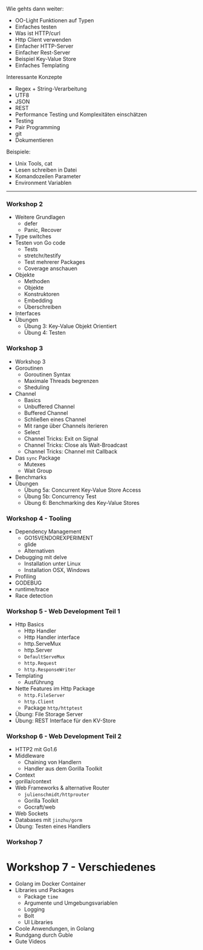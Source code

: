 
Wie gehts dann weiter:
- OO-Light Funktionen auf Typen
- Einfaches testen
- Was ist HTTP/curl
- Http Client verwenden
- Einfacher HTTP-Server
- Einfacher Rest-Server
- Beispiel Key-Value Store
- Einfaches Templating

Interessante Konzepte
- Regex + String-Verarbeitung
- UTF8
- JSON
- REST
- Performance Testing und Komplexitäten einschätzen
- Testing
- Pair Programming
- git
- Dokumentieren

Beispiele:
- Unix Tools, cat
- Lesen schreiben in Datei
- Komandozeilen Parameter
- Environment Variablen


-----------------------------------


### Workshop 2
- Weitere Grundlagen
  - defer
  - Panic, Recover
- Type switches
- Testen von Go code
  - Tests
  - stretchr/testify
  - Test mehrerer Packages
  - Coverage anschauen
- Objekte
  - Methoden
  - Objekte
  - Konstruktoren
  - Embedding
  - Überschreiben
- Interfaces
- Übungen
  - Übung 3: Key-Value Objekt Orientiert
  - Übung 4: Testen

### Workshop 3
- Workshop 3
- Goroutinen
  - Goroutinen Syntax
  - Maximale Threads begrenzen
  - Sheduling
- Channel
  - Basics
  - Unbuffered Channel
  - Buffered Channel
  - Schließen eines Channel
  - Mit range über Channels iterieren
  - Select
  - Channel Tricks: Exit on Signal
  - Channel Tricks: Close als Wait-Broadcast
  - Channel Tricks: Channel mit Callback
- Das `sync` Package
  - Mutexes
  - Wait Group
- Benchmarks
- Übungen
  - Übung 5a: Concurrent Key-Value Store Access
  - Übung 5b: Concurrency Test
  - Übung 6: Benchmarking des Key-Value Stores

### Workshop 4 - Tooling
- Dependency Management
  - GO15VENDOREXPERIMENT
  - glide
  - Alternativen
- Debugging mit delve
  - Installation unter Linux
  - Installation OSX, Windows
- Profiling
- GODEBUG
- runtime/trace
- Race detection

### Workshop 5 - Web Development Teil 1
- Http Basics
  - Http Handler 
  - Http Handler interface
  - http.ServeMux
  - http.Server
  - `DefaultServeMux`
  - `http.Request`
  - `http.ResponseWriter`
- Templating
  - Ausführung
- Nette Features im Http Package
  - `http.FileServer`
  - `http.Client`
  - Package `http/httptest`
- Übung: File Storage Server
- Übung: REST Interface für den KV-Store

### Workshop 6 - Web Development Teil 2
- HTTP2 mit Go1.6
- Middleware
  - Chaining von Handlern
  - Handler aus dem Gorilla Toolkit
- Context
- gorilla/context
- Web Frameworks & alternative Router
  - `julienschmidt/httprouter`
  - Gorilla Toolkit
  - Gocraft/web
- Web Sockets
- Databases mit `jinzhu/gorm`
- Übung: Testen eines Handlers

### Workshop 7


# Workshop 7 - Verschiedenes
- Golang im Docker Container
- Libraries und Packages
  - Package `time`
  - Argumente und Umgebungsvariablen
  - Logging
  - Bolt
  - UI Libraries
- Coole Anwendungen, in Golang
- Rundgang durch Guble
- Gute Videos
